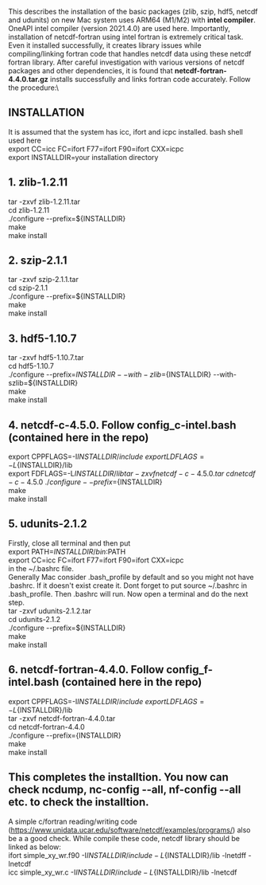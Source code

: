 This describes the installation of the basic packages (zlib, szip, hdf5, netcdf and udunits) on new Mac system uses ARM64 (M1/M2) with __intel compiler__. OneAPI intel compiler (version 2021.4.0) are used here. Importantly, installation of netcdf-fortran using intel fortran is extremely critical task. Even it installed successfully, it creates library issues while compiling/linking fortran code that handles netcdf data using these netcdf fortran library. After careful investigation with various versions of netcdf packages and other dependencies, it is found that __netcdf-fortran-4.4.0.tar.gz__ installs successfully and links fortran code accurately. Follow the procedure:\
## INSTALLATION ##
It is assumed that the system has icc, ifort and icpc installed. bash shell used here\
export CC=icc FC=ifort F77=ifort F90=ifort CXX=icpc\
export INSTALLDIR=your installation directory
## 1. zlib-1.2.11
   tar -zxvf zlib-1.2.11.tar\
   cd zlib-1.2.11\
   ./configure --prefix=${INSTALLDIR}\
   make\
   make install
## 2. szip-2.1.1
   tar -zxvf szip-2.1.1.tar\
   cd szip-2.1.1\
   ./configure --prefix=${INSTALLDIR}\
   make\
   make install
## 3. hdf5-1.10.7
   tar -zxvf hdf5-1.10.7.tar\
   cd hdf5-1.10.7\
   ./configure --prefix=${INSTALLDIR} --with-zlib=${INSTALLDIR} --with-szlib=${INSTALLDIR}\
   make\
   make install
## 4. netcdf-c-4.5.0. Follow config_c-intel.bash (contained here in the repo)
   export CPPFLAGS=-I${INSTALLDIR}/include\
   export LDFLAGS=-L${INSTALLDIR}/lib\
   export FDFLAGS=-L${INSTALLDIR}/lib
   tar -zxvf netcdf-c-4.5.0.tar\
   cd netcdf-c-4.5.0\
   ./configure --prefix=${INSTALLDIR}\
   make\
   make install
## 5. udunits-2.1.2
Firstly, close all terminal and then put\
export PATH=${INSTALLDIR}/bin:$PATH\
export CC=icc FC=ifort F77=ifort F90=ifort CXX=icpc\
in the ~/.bashrc file.\
Generally Mac consider .bash_profile by default and so you might not have .bashrc. If it doesn't exist create it. Dont forget to put source ~/.bashrc in .bash_profile. Then .bashrc will run. Now open a terminal and do the next step.\
   tar -zxvf udunits-2.1.2.tar\
   cd udunits-2.1.2\
   ./configure --prefix=${INSTALLDIR}\
   make\
   make install
## 6. netcdf-fortran-4.4.0. Follow config_f-intel.bash (contained here in the repo)
   export CPPFLAGS=-I${INSTALLDIR}/include\
   export LDFLAGS=-L${INSTALLDIR}/lib\
   tar -zxvf netcdf-fortran-4.4.0.tar\
   cd netcdf-fortran-4.4.0\
   ./configure --prefix={INSTALLDIR}\
   make\
   make install
## This completes the installtion. You now can check ncdump, nc-config --all, nf-config --all etc. to check the installtion. ##
A simple c/fortran reading/writing code (https://www.unidata.ucar.edu/software/netcdf/examples/programs/) also be a a good check. While compile these code, netcdf library should be linked as below:\
ifort simple_xy_wr.f90 -I${INSTALLDIR}/include -L${INSTALLDIR}/lib -lnetdff -lnetcdf\
icc simple_xy_wr.c -I${INSTALLDIR}/include -L${INSTALLDIR}/lib -lnetcdf
